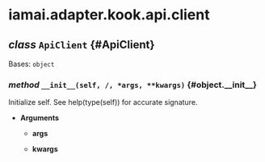 # iamai.adapter.kook.api.client

## _class_ `ApiClient` {#ApiClient}

Bases: `object`

### _method_ `__init__(self, /, *args, **kwargs)` {#object.\_\_init\_\_}

Initialize self.  See help(type(self)) for accurate signature.

- **Arguments**

  - **args**

  - **kwargs**
